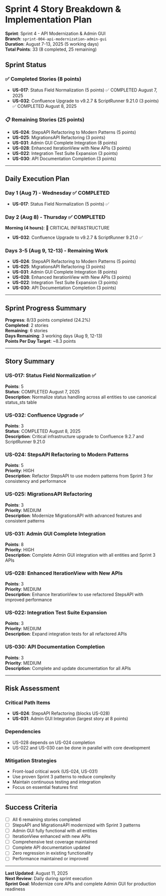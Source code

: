 # Sprint 4 Story Breakdown & Implementation Plan

**Sprint**: Sprint 4 - API Modernization & Admin GUI  
**Branch**: `sprint-004-api-modernization-admin-gui`  
**Duration**: August 7-13, 2025 (5 working days)  
**Total Points**: 33 (8 completed, 25 remaining)

## Sprint Status

### ✅ Completed Stories (8 points)
- **US-017**: Status Field Normalization (5 points) ✅ COMPLETED August 7, 2025  
- **US-032**: Confluence Upgrade to v9.2.7 & ScriptRunner 9.21.0 (3 points) ✅ COMPLETED August 8, 2025

### 📋 Remaining Stories (25 points)
- **US-024**: StepsAPI Refactoring to Modern Patterns (5 points)  
- **US-025**: MigrationsAPI Refactoring (3 points)  
- **US-031**: Admin GUI Complete Integration (8 points)  
- **US-028**: Enhanced IterationView with New APIs (3 points)  
- **US-022**: Integration Test Suite Expansion (3 points)  
- **US-030**: API Documentation Completion (3 points)

---

## Daily Execution Plan

### Day 1 (Aug 7) - Wednesday ✅ COMPLETED
- **US-017**: Status Field Normalization (5 points) ✅

### Day 2 (Aug 8) - Thursday ✅ COMPLETED  
**Morning (4 hours)**: 🚨 CRITICAL INFRASTRUCTURE
- **US-032**: Confluence Upgrade to v9.2.7 & ScriptRunner 9.21.0 ✅

### Days 3-5 (Aug 9, 12-13) - Remaining Work
- **US-024**: StepsAPI Refactoring to Modern Patterns (5 points)  
- **US-025**: MigrationsAPI Refactoring (3 points)  
- **US-031**: Admin GUI Complete Integration (8 points)  
- **US-028**: Enhanced IterationView with New APIs (3 points)  
- **US-022**: Integration Test Suite Expansion (3 points)  
- **US-030**: API Documentation Completion (3 points)

---

## Sprint Progress Summary

**Progress**: 8/33 points completed (24.2%)  
**Completed**: 2 stories  
**Remaining**: 6 stories  
**Days Remaining**: 3 working days (Aug 9, 12-13)  
**Points Per Day Target**: ~8.3 points

---

## Story Summary

### US-017: Status Field Normalization ✅
**Points**: 5  
**Status**: COMPLETED August 7, 2025  
**Description**: Normalize status handling across all entities to use canonical status_sts table

### US-032: Confluence Upgrade ✅
**Points**: 3  
**Status**: COMPLETED August 8, 2025  
**Description**: Critical infrastructure upgrade to Confluence 9.2.7 and ScriptRunner 9.21.0

### US-024: StepsAPI Refactoring to Modern Patterns
**Points**: 5  
**Priority**: HIGH  
**Description**: Refactor StepsAPI to use modern patterns from Sprint 3 for consistency and performance

### US-025: MigrationsAPI Refactoring
**Points**: 3  
**Priority**: MEDIUM  
**Description**: Modernize MigrationsAPI with advanced features and consistent patterns

### US-031: Admin GUI Complete Integration
**Points**: 8  
**Priority**: HIGH  
**Description**: Complete Admin GUI integration with all entities and Sprint 3 APIs

### US-028: Enhanced IterationView with New APIs
**Points**: 3  
**Priority**: MEDIUM  
**Description**: Enhance IterationView to use refactored StepsAPI with improved performance

### US-022: Integration Test Suite Expansion
**Points**: 3  
**Priority**: MEDIUM  
**Description**: Expand integration tests for all refactored APIs

### US-030: API Documentation Completion
**Points**: 3  
**Priority**: MEDIUM  
**Description**: Complete and update documentation for all APIs

---

## Risk Assessment

### Critical Path Items
- **US-024**: StepsAPI Refactoring (blocks US-028)  
- **US-031**: Admin GUI Integration (largest story at 8 points)

### Dependencies
- US-028 depends on US-024 completion  
- US-022 and US-030 can be done in parallel with core development

### Mitigation Strategies
- Front-load critical work (US-024, US-031)  
- Use proven Sprint 3 patterns to reduce complexity  
- Maintain continuous testing and integration  
- Focus on essential features first

---

## Success Criteria
- [ ] All 6 remaining stories completed  
- [ ] StepsAPI and MigrationsAPI modernized with Sprint 3 patterns  
- [ ] Admin GUI fully functional with all entities  
- [ ] IterationView enhanced with new APIs  
- [ ] Comprehensive test coverage maintained  
- [ ] Complete API documentation updated  
- [ ] Zero regression in existing functionality  
- [ ] Performance maintained or improved

---

**Last Updated**: August 11, 2025  
**Next Review**: Daily during sprint execution  
**Sprint Goal**: Modernize core APIs and complete Admin GUI for production readiness